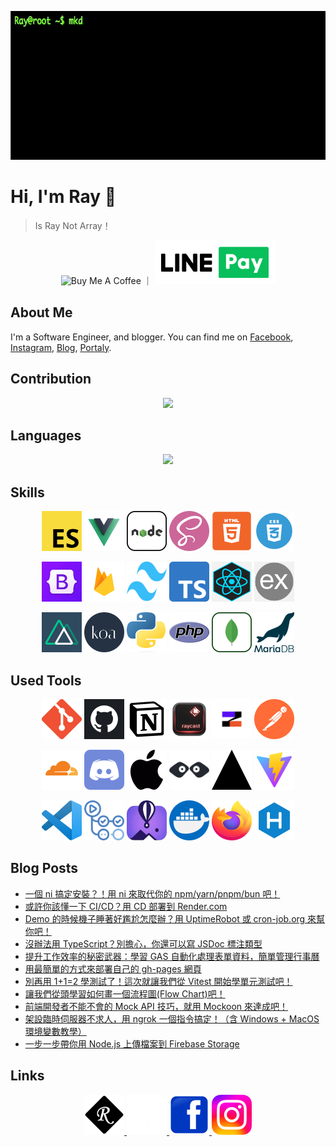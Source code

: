 <p align="center">
  <img src="https://raw.githubusercontent.com/hsiangfeng/hsiangfeng/master/assets/images/typed_8encjeq.gif" width="664" height="238" />
</p>

# Hi, I'm Ray 👋

> Is Ray Not Array！

<p align="center">
  <a href="https://www.buymeacoffee.com/israynotarray" target="_blank" style="text-decoration: none !important;border: 0px !important;">
    <img src="https://cdn.buymeacoffee.com/buttons/v2/default-yellow.png" alt="Buy Me A Coffee" style="height: 60px !important;width: 217px !important;" >
  </a>
        ｜
  <a href="https://portaly.cc/israynotarray/support" target="_blank" style="text-decoration: none !important;border: 0px !important;">
    <img src="https://raw.githubusercontent.com/hsiangfeng/hsiangfeng/master/assets/images/loveme/LINE-Pay.png" alt="Buy Me A Coffee" style="height: 50px !important;background: #fff !important;border-radius: 5px !important;padding: 10px !important;" >
  </a>
</p>

## About Me

I'm a Software Engineer, and blogger. You can find me on [Facebook](https://www.facebook.com/israynotarray), [Instagram](https://www.instagram.com/isray_notarray/), [Blog](https://israynotarray.com/), [Portaly](https://portaly.cc/israynotarray).

## Contribution

<p align="center">
  <img src="https://getusetprofile.vercel.app/api?username=hsiangfeng&theme=vue-dark&show_icons=true&count_private=true&hide_title=true" />
</p>

## Languages

<p align="center">
  <img  src="https://getusetprofile.vercel.app/api/top-langs/?username=hsiangfeng&layout=compact&hide=html&theme=vue-dark" />
</p>

## Skills

<p align="center">
  <img src="https://raw.githubusercontent.com/hsiangfeng/hsiangfeng/master/assets/images/skills/ecmascript.png" width="64" height="64" />
  <img src="https://raw.githubusercontent.com/hsiangfeng/hsiangfeng/master/assets/images/skills/vuejs.png" width="64" height="64" />
  <img src="https://raw.githubusercontent.com/hsiangfeng/hsiangfeng/master/assets/images/skills/nodejs.png" width="64" height="64" />
  <img src="https://raw.githubusercontent.com/hsiangfeng/hsiangfeng/master/assets/images/skills/scss.png" width="64" height="64" />
  <img src="https://raw.githubusercontent.com/hsiangfeng/hsiangfeng/master/assets/images/skills/html5.png" width="64" height="64" />
  <img src="https://raw.githubusercontent.com/hsiangfeng/hsiangfeng/master/assets/images/skills/css3.webp" width="64" height="64" />
</p>

<p align="center">
  <img src="https://raw.githubusercontent.com/hsiangfeng/hsiangfeng/master/assets/images/skills/bootstrap.jpg" width="64" height="64" />
  <img src="https://raw.githubusercontent.com/hsiangfeng/hsiangfeng/master/assets/images/skills/firebase.png" width="64" height="64" />
  <img src="https://raw.githubusercontent.com/hsiangfeng/hsiangfeng/master/assets/images/skills/tailwind.png" width="64" height="64" />
  <img src="https://raw.githubusercontent.com/hsiangfeng/hsiangfeng/master/assets/images/skills/typescript.png" width="64" height="64" />
  <img src="https://raw.githubusercontent.com/hsiangfeng/hsiangfeng/master/assets/images/skills/react.png" width="64" height="64" />
  <img src="https://raw.githubusercontent.com/hsiangfeng/hsiangfeng/master/assets/images/skills/expressjs.png" width="64" height="64" />
</p>

<p align="center">
  <img src="https://raw.githubusercontent.com/hsiangfeng/hsiangfeng/master/assets/images/skills/nuxtjs.png" width="64" height="64" />
  <img src="https://raw.githubusercontent.com/hsiangfeng/hsiangfeng/master/assets/images/skills/koajs.png" width="64" height="64" />
  <img src="https://raw.githubusercontent.com/hsiangfeng/hsiangfeng/master/assets/images/skills/python.png" width="64" height="64" />
  <img src="https://raw.githubusercontent.com/hsiangfeng/hsiangfeng/master/assets/images/skills/php.png" width="64" height="64" />
  <img src="https://raw.githubusercontent.com/hsiangfeng/hsiangfeng/master/assets/images/skills/mongodb.png" width="64" height="64" />
  <img src="https://raw.githubusercontent.com/hsiangfeng/hsiangfeng/master/assets/images/skills/mariadb.png" width="64" height="64" />
</p>

## Used Tools

<p align="center">
  <img src="https://raw.githubusercontent.com/hsiangfeng/hsiangfeng/master/assets/images/tools/git.png" width="64" height="64" />
  <img src="https://raw.githubusercontent.com/hsiangfeng/hsiangfeng/master/assets/images/tools/github.webp" width="64" height="64" />
  <img src="https://raw.githubusercontent.com/hsiangfeng/hsiangfeng/master/assets/images/tools/notion.png" width="64" height="64" />
  <img src="https://raw.githubusercontent.com/hsiangfeng/hsiangfeng/master/assets/images/tools/raycast.png" width="64" height="64" />
  <img src="https://raw.githubusercontent.com/hsiangfeng/hsiangfeng/master/assets/images/tools/zeabur.png" width="64" height="64" />
  <img src="https://raw.githubusercontent.com/hsiangfeng/hsiangfeng/master/assets/images/tools/postman.svg" width="64" height="64" />
</p>

<p align="center">
  <img src="https://raw.githubusercontent.com/hsiangfeng/hsiangfeng/master/assets/images/tools/cloudflare.png" width="64" height="64" />
  <img src="https://raw.githubusercontent.com/hsiangfeng/hsiangfeng/master/assets/images/tools/discord.png" width="64" height="64" />
  <img src="https://raw.githubusercontent.com/hsiangfeng/hsiangfeng/master/assets/images/tools/mac.png" width="64" height="64" />
  <img src="https://raw.githubusercontent.com/hsiangfeng/hsiangfeng/master/assets/images/tools/mockoon.webp" width="64" height="64" />
  <img src="https://raw.githubusercontent.com/hsiangfeng/hsiangfeng/master/assets/images/tools/vercel.png" width="64" height="64" />
  <img src="https://raw.githubusercontent.com/hsiangfeng/hsiangfeng/master/assets/images/tools/vite.svg" width="64" height="64" />
</p>

<p align="center">
  <img src="https://raw.githubusercontent.com/hsiangfeng/hsiangfeng/master/assets/images/tools/Visual_Studio_Code.png" width="64" height="64" />
  <img src="https://raw.githubusercontent.com/hsiangfeng/hsiangfeng/master/assets/images/tools/github-actions.png" width="64" height="64" />
  <img src="https://raw.githubusercontent.com/hsiangfeng/hsiangfeng/master/assets/images/tools/fly.jpg" width="64" height="64" />
  <img src="https://raw.githubusercontent.com/hsiangfeng/hsiangfeng/master/assets/images/tools/docker.png" width="64" height="64" />
  <img src="https://raw.githubusercontent.com/hsiangfeng/hsiangfeng/master/assets/images/tools/firefox.png" width="64" height="64" />
  <img src="https://raw.githubusercontent.com/hsiangfeng/hsiangfeng/master/assets/images/tools/hexo.png" width="64" height="64" />
</p>

## Blog Posts

- [一個 ni 搞定安裝？！用 ni 來取代你的 npm/yarn/pnpm/bun 吧！](https://israynotarray.com/nodejs/20221127/2847196536/)
- [或許你該懂一下 CI/CD？用 CD 部署到 Render.com](https://israynotarray.com/other/20230520/2118016719/)
- [Demo 的時候機子睡著好尷尬怎麼辦？用 UptimeRobot 或 cron-job.org 來幫你吧！](https://israynotarray.com/other/20230518/2131851751/)
- [沒辦法用 TypeScript？別擔心，你還可以寫 JSDoc 標注類型](https://israynotarray.com/javascript/20230513/284079926/)
- [提升工作效率的秘密武器：學習 GAS 自動化處理表單資料，簡單管理行事曆](https://israynotarray.com/other/20230527/3505650923/)
- [用最簡單的方式來部署自己的 gh-pages 網頁](https://israynotarray.com/git/20230530/3386912069/)
- [別再用 1+1=2 學測試了！這次就讓我們從 Vitest 開始學單元測試吧！](https://israynotarray.com/vitest/20230420/4055762937/)
- [讓我們從頭學習如何畫一個流程圖(Flow Chart)吧！](https://israynotarray.com/other/20230418/1970361460/)
- [前端開發者不能不會的 Mock API 技巧，就用 Mockoon 來達成吧！](https://israynotarray.com/other/20230307/1852899605/)
- [架設臨時伺服器不求人，用 ngrok 一個指令搞定！（含 Windows + MacOS 環境變數教學）](https://israynotarray.com/other/20230210/1090666501/)
- [一步一步帶你用 Node.js 上傳檔案到 Firebase Storage](https://israynotarray.com/nodejs/20221225/1867465275/)

## Links

<p align="center">
  <a href="https://israynotarray.com/" target="_blank">
    <img src="https://raw.githubusercontent.com/hsiangfeng/hsiangfeng/master/assets/images/links/favicon.png" width="64" height="64" />
  </a>
  <a href="https://portaly.cc/israynotarray" target="_blank">
    <img src="https://raw.githubusercontent.com/hsiangfeng/hsiangfeng/master/assets/images/links/Portaly.webp" width="64" height="64" />
  </a>
  <a href="https://www.facebook.com/israynotarray" target="_blank">
    <img src="https://raw.githubusercontent.com/hsiangfeng/hsiangfeng/master/assets/images/links/facebook.webp" width="64" height="64" />
  </a>
  <a href="https://www.instagram.com/isray_notarray/" target="_blank">
    <img src="https://raw.githubusercontent.com/hsiangfeng/hsiangfeng/master/assets/images/links/Instagram.png" width="64" height="64" />
  </a>
</p>
